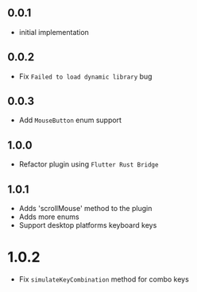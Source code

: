 ## 0.0.1

* initial implementation

## 0.0.2

* Fix `Failed to load dynamic library` bug

## 0.0.3

* Add `MouseButton` enum support

## 1.0.0

* Refactor plugin using `Flutter Rust Bridge`

## 1.0.1

* Adds 'scrollMouse' method to the plugin
* Adds more enums
* Support desktop platforms keyboard keys

# 1.0.2

* Fix `simulateKeyCombination` method for combo keys